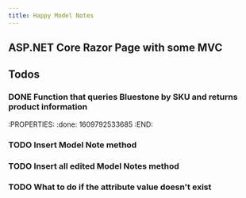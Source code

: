 ```yaml
---
title: Happy Model Notes
---
```


## ASP.NET Core Razor Page with some MVC

## Todos
### DONE Function that queries Bluestone by SKU and returns product information
:PROPERTIES:
:done: 1609792533685
:END:
### TODO Insert Model Note method
### TODO Insert all edited Model Notes method
### TODO What to do if the attribute value doesn't exist
###
